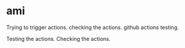 # ami
Trying to trigger actions.
checking the actions. github actions testing.

Testing the actions.
Checking the actions.
